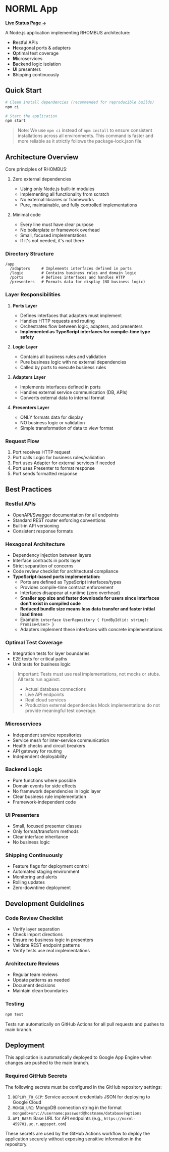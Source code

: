 # NORML App

**[Live Status Page →](https://norml.ai)**

A Node.js application implementing RHOMBUS architecture:
- **R**estful APIs
- **H**exagonal ports & adapters
- **O**ptimal test coverage
- **M**icroservices
- **B**ackend logic isolation
- **U**I presenters
- **S**hipping continuously

## Quick Start

```bash
# Clean install dependencies (recommended for reproducible builds)
npm ci

# Start the application
npm start
```

> Note: We use `npm ci` instead of `npm install` to ensure consistent installations across all environments. This command is faster and more reliable as it strictly follows the package-lock.json file.

## Architecture Overview

Core principles of RHOMBUS:

1. Zero external dependencies
   - Using only Node.js built-in modules
   - Implementing all functionality from scratch
   - No external libraries or frameworks
   - Pure, maintainable, and fully controlled implementations

2. Minimal code
   - Every line must have clear purpose
   - No boilerplate or framework overhead
   - Small, focused implementations
   - If it's not needed, it's not there

### Directory Structure
```
/app
  /adapters     # Implements interfaces defined in ports
  /logic        # Contains business rules and domain logic
  /ports        # Defines interfaces and handles HTTP
  /presenters   # Formats data for display (NO business logic)
```

### Layer Responsibilities

1. **Ports Layer**
   - Defines interfaces that adapters must implement
   - Handles HTTP requests and routing
   - Orchestrates flow between logic, adapters, and presenters
   - **Implemented as TypeScript interfaces for compile-time type safety**

2. **Logic Layer**
   - Contains all business rules and validation
   - Pure business logic with no external dependencies
   - Called by ports to execute business rules

3. **Adapters Layer**
   - Implements interfaces defined in ports
   - Handles external service communication (DB, APIs)
   - Converts external data to internal format

4. **Presenters Layer**
   - ONLY formats data for display
   - NO business logic or validation
   - Simple transformation of data to view format

### Request Flow
1. Port receives HTTP request
2. Port calls Logic for business rules/validation
3. Port uses Adapter for external services if needed
4. Port uses Presenter to format response
5. Port sends formatted response

## Best Practices

### Restful APIs
- OpenAPI/Swagger documentation for all endpoints
- Standard REST router enforcing conventions
- Built-in API versioning
- Consistent response formats

### Hexagonal Architecture
- Dependency injection between layers
- Interface contracts in ports layer
- Strict separation of concerns
- Code review checklist for architectural compliance
- **TypeScript-based ports implementation:**
  - Ports are defined as TypeScript interfaces/types
  - Provides compile-time contract enforcement
  - Interfaces disappear at runtime (zero overhead)
  - **Smaller app size and faster downloads for users since interfaces don't exist in compiled code**
  - **Reduced bundle size means less data transfer and faster initial load times**
  - Example: `interface UserRepository { findById(id: string): Promise<User> }`
  - Adapters implement these interfaces with concrete implementations

### Optimal Test Coverage
- Integration tests for layer boundaries
- E2E tests for critical paths
- Unit tests for business logic

> Important: Tests must use real implementations, not mocks or stubs. All tests run against:
> - Actual database connections
> - Live API endpoints
> - Real cloud services
> - Production external dependencies
> Mock implementations do not provide meaningful test coverage.

### Microservices
- Independent service repositories
- Service mesh for inter-service communication
- Health checks and circuit breakers
- API gateway for routing
- Independent deployability

### Backend Logic
- Pure functions where possible
- Domain events for side effects
- No framework dependencies in logic layer
- Clear business rule implementation
- Framework-independent code

### UI Presenters
- Small, focused presenter classes
- Only format/transform methods
- Clear interface inheritance
- No business logic

### Shipping Continuously
- Feature flags for deployment control
- Automated staging environment
- Monitoring and alerts
- Rolling updates
- Zero-downtime deployment

## Development Guidelines

### Code Review Checklist
- Verify layer separation
- Check import directions
- Ensure no business logic in presenters
- Validate REST endpoint patterns
- Verify tests use real implementations

### Architecture Reviews
- Regular team reviews
- Update patterns as needed
- Document decisions
- Maintain clean boundaries

### Testing
```bash
npm test
```

Tests run automatically on GitHub Actions for all pull requests and pushes to main branch.

## Deployment

This application is automatically deployed to Google App Engine when changes are pushed to the main branch.

### Required GitHub Secrets

The following secrets must be configured in the GitHub repository settings:

1. `DEPLOY_TO_GCP`: Service account credentials JSON for deploying to Google Cloud
2. `MONGO_URI`: MongoDB connection string in the format `mongodb+srv://username:password@hostname/database?options`
3. `API_BASE`: Base URL for API endpoints (e.g., `https://norml-459701.uc.r.appspot.com`)

These secrets are used by the GitHub Actions workflow to deploy the application securely without exposing sensitive information in the repository.
